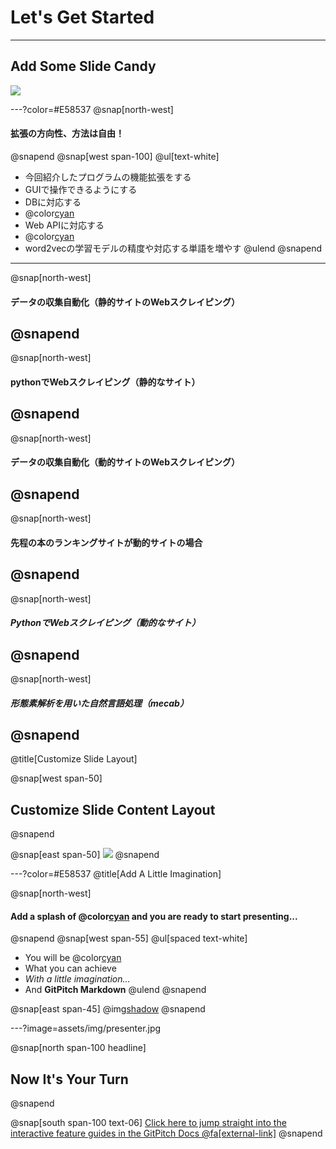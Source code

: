 # Let's Get Started

---
## Add Some Slide Candy
![](assets/img/presentation.png)

---?color=#E58537
@snap[north-west]
#### **拡張の方向性、方法は自由！**
@snapend
@snap[west span-100]
@ul[text-white]
- 今回紹介したプログラムの機能拡張をする
- GUIで操作できるようにする
- DBに対応する
- @color[cyan](***データの取得方法を工夫する（Webスクレイピング）***)
- Web APIに対応する
- @color[cyan](***形態素解析を用いた自然言語処理***)
- word2vecの学習モデルの精度や対応する単語を増やす
@ulend
@snapend
---
@snap[north-west]
#### データの収集自動化（静的サイトのWebスクレイピング）
@snapend
---
@snap[north-west]
#### pythonでWebスクレイピング（静的なサイト）
@snapend
---
@snap[north-west]
#### データの収集自動化（動的サイトのWebスクレイピング）
@snapend
---
@snap[north-west]
#### 先程の本のランキングサイトが動的サイトの場合
@snapend
---
@snap[north-west]
##### PythonでWebスクレイピング（動的なサイト）
@snapend
---
@snap[north-west]
##### 形態素解析を用いた自然言語処理（mecab）
@snapend
---

@title[Customize Slide Layout]


@snap[west span-50]
## Customize Slide Content Layout
@snapend

@snap[east span-50]
![](assets/img/presentation.png)
@snapend

---?color=#E58537
@title[Add A Little Imagination]

@snap[north-west]
#### Add a splash of @color[cyan](**color**) and you are ready to start presenting...
@snapend
@snap[west span-55]
@ul[spaced text-white]
- You will be @color[cyan](**amazed**)
- What you can achieve
- *With a little imagination...*
- And **GitPitch Markdown**
@ulend
@snapend

@snap[east span-45]
@img[shadow](assets/img/conference.png)
@snapend

---?image=assets/img/presenter.jpg

@snap[north span-100 headline]
## Now It's Your Turn
@snapend

@snap[south span-100 text-06]
[Click here to jump straight into the interactive feature guides in the GitPitch Docs @fa[external-link]](https://gitpitch.com/docs/getting-started/tutorial/)
@snapend
